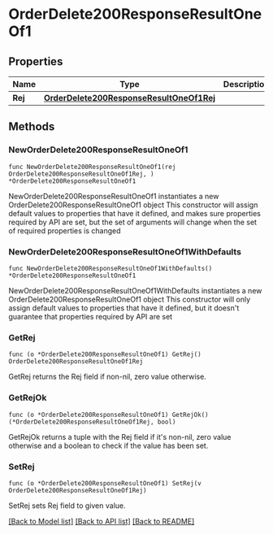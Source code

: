 # OrderDelete200ResponseResultOneOf1

## Properties

Name | Type | Description | Notes
------------ | ------------- | ------------- | -------------
**Rej** | [**OrderDelete200ResponseResultOneOf1Rej**](OrderDelete200ResponseResultOneOf1Rej.md) |  | 

## Methods

### NewOrderDelete200ResponseResultOneOf1

`func NewOrderDelete200ResponseResultOneOf1(rej OrderDelete200ResponseResultOneOf1Rej, ) *OrderDelete200ResponseResultOneOf1`

NewOrderDelete200ResponseResultOneOf1 instantiates a new OrderDelete200ResponseResultOneOf1 object
This constructor will assign default values to properties that have it defined,
and makes sure properties required by API are set, but the set of arguments
will change when the set of required properties is changed

### NewOrderDelete200ResponseResultOneOf1WithDefaults

`func NewOrderDelete200ResponseResultOneOf1WithDefaults() *OrderDelete200ResponseResultOneOf1`

NewOrderDelete200ResponseResultOneOf1WithDefaults instantiates a new OrderDelete200ResponseResultOneOf1 object
This constructor will only assign default values to properties that have it defined,
but it doesn't guarantee that properties required by API are set

### GetRej

`func (o *OrderDelete200ResponseResultOneOf1) GetRej() OrderDelete200ResponseResultOneOf1Rej`

GetRej returns the Rej field if non-nil, zero value otherwise.

### GetRejOk

`func (o *OrderDelete200ResponseResultOneOf1) GetRejOk() (*OrderDelete200ResponseResultOneOf1Rej, bool)`

GetRejOk returns a tuple with the Rej field if it's non-nil, zero value otherwise
and a boolean to check if the value has been set.

### SetRej

`func (o *OrderDelete200ResponseResultOneOf1) SetRej(v OrderDelete200ResponseResultOneOf1Rej)`

SetRej sets Rej field to given value.



[[Back to Model list]](../README.md#documentation-for-models) [[Back to API list]](../README.md#documentation-for-api-endpoints) [[Back to README]](../README.md)


